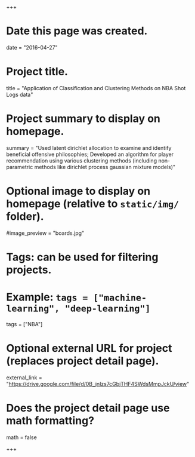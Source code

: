 +++
# Date this page was created.
date = "2016-04-27"

# Project title.
title = "Application of Classification and Clustering Methods on NBA Shot Logs data"

# Project summary to display on homepage.
summary = "Used latent dirichlet allocation to examine and identify beneficial offensive philosophies; Developed an algorithm for player recommendation using various clustering methods (including non-parametric methods like dirichlet process gaussian mixture models)"

# Optional image to display on homepage (relative to `static/img/` folder).
#image_preview = "boards.jpg"

# Tags: can be used for filtering projects.
# Example: `tags = ["machine-learning", "deep-learning"]`
tags = ["NBA"]

# Optional external URL for project (replaces project detail page).
external_link = "https://drive.google.com/file/d/0B_jnlzs7cGbjTHF4SWdsMmpJckU/view"

# Does the project detail page use math formatting?
math = false

+++

